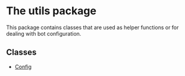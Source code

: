 # The utils package

This package contains classes that are used as helper functions or for
dealing with bot configuration.

## Classes

- [Config](config.md)